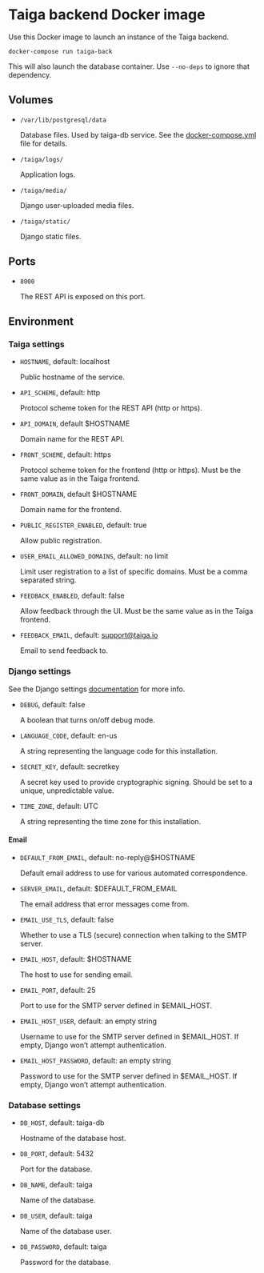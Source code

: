 Taiga backend Docker image
==========================

Use this Docker image to launch an instance of the Taiga backend.

    docker-compose run taiga-back

This will also launch the database container. Use `--no-deps` to ignore that
dependency.

Volumes
-------

- `/var/lib/postgresql/data`

  Database files. Used by taiga-db service. See the [docker-compose.yml][1]
  file for details.

- `/taiga/logs/`

  Application logs.

- `/taiga/media/`

  Django user-uploaded media files.

- `/taiga/static/`

  Django static files.


Ports
-----

- `8000`

  The REST API is exposed on this port.


Environment
-----------

### Taiga settings

- `HOSTNAME`, default: localhost

  Public hostname of the service.

- `API_SCHEME`, default: http

  Protocol scheme token for the REST API (http or https).

- `API_DOMAIN`, default $HOSTNAME

  Domain name for the REST API.

- `FRONT_SCHEME`, default: https

  Protocol scheme token for the frontend (http or https). Must be the same
  value as in the Taiga frontend.

- `FRONT_DOMAIN`, default $HOSTNAME

  Domain name for the frontend.

- `PUBLIC_REGISTER_ENABLED`, default: true

  Allow public registration.

- `USER_EMAIL_ALLOWED_DOMAINS`, default: no limit

  Limit user registration to a list of specific domains. Must be a comma
  separated string.

- `FEEDBACK_ENABLED`, default: false

  Allow feedback through the UI. Must be the same value as in the Taiga
  frontend.

- `FEEDBACK_EMAIL`, default: support@taiga.io

  Email to send feedback to.


### Django settings

See the Django settings [documentation][2] for more info.

- `DEBUG`, default: false

  A boolean that turns on/off debug mode.

- `LANGUAGE_CODE`, default: en-us

  A string representing the language code for this installation.

- `SECRET_KEY`, default: secretkey

  A secret key used to provide cryptographic signing. Should be set to a
  unique, unpredictable value.

- `TIME_ZONE`, default: UTC

  A string representing the time zone for this installation.

#### Email

- `DEFAULT_FROM_EMAIL`, default: no-reply@$HOSTNAME

  Default email address to use for various automated correspondence.

- `SERVER_EMAIL`, default: $DEFAULT_FROM_EMAIL

  The email address that error messages come from.

- `EMAIL_USE_TLS`, default: false

  Whether to use a TLS (secure) connection when talking to the SMTP server.

- `EMAIL_HOST`, default: $HOSTNAME

  The host to use for sending email.

- `EMAIL_PORT`, default: 25

  Port to use for the SMTP server defined in $EMAIL_HOST.

- `EMAIL_HOST_USER`, default: an empty string

  Username to use for the SMTP server defined in $EMAIL_HOST. If empty, Django
  won’t attempt authentication.

- `EMAIL_HOST_PASSWORD`, default: an empty string

  Password to use for the SMTP server defined in $EMAIL_HOST. If empty, Django
  won’t attempt authentication.


### Database settings

- `DB_HOST`, default: taiga-db

  Hostname of the database host.

- `DB_PORT`, default: 5432

  Port for the database.

- `DB_NAME`, default: taiga

  Name of the database.

- `DB_USER`, default: taiga

  Name of the database user.

- `DB_PASSWORD`, default: taiga

  Password for the database.


[1]: ../docker-compose.yml
[2]: https://docs.djangoproject.com/en/dev/ref/settings/

